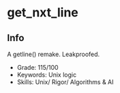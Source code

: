 # get_nxt_line

## Info

A getline() remake. Leakproofed.

- Grade: 115/100
- Keywords: Unix logic
- Skills: Unix/ Rigor/ Algorithms & AI
